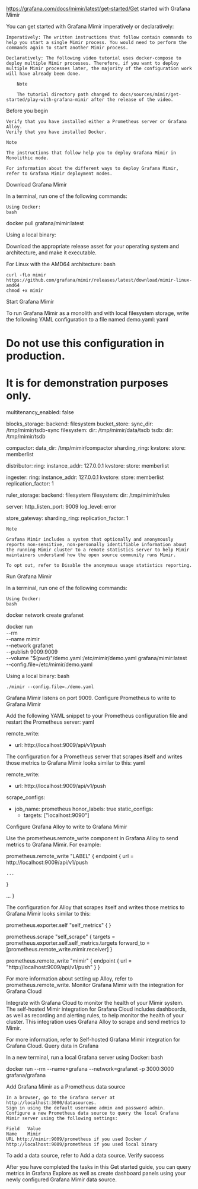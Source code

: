 https://grafana.com/docs/mimir/latest/get-started/Get started with Grafana Mimir

You can get started with Grafana Mimir imperatively or declaratively:

    Imperatively: The written instructions that follow contain commands to help you start a single Mimir process. You would need to perform the commands again to start another Mimir process.

    Declaratively: The following video tutorial uses docker-compose to deploy multiple Mimir processes. Therefore, if you want to deploy multiple Mimir processes later, the majority of the configuration work will have already been done.

        Note

        The tutorial directory path changed to docs/sources/mimir/get-started/play-with-grafana-mimir after the release of the video.

Before you begin

    Verify that you have installed either a Prometheus server or Grafana Alloy.
    Verify that you have installed Docker.

    Note

    The instructions that follow help you to deploy Grafana Mimir in Monolithic mode.

    For information about the different ways to deploy Grafana Mimir, refer to Grafana Mimir deployment modes.

Download Grafana Mimir

In a terminal, run one of the following commands:

    Using Docker:
    bash 

docker pull grafana/mimir:latest

Using a local binary:

Download the appropriate release asset for your operating system and architecture, and make it executable.

For Linux with the AMD64 architecture:
bash

    curl -fLo mimir https://github.com/grafana/mimir/releases/latest/download/mimir-linux-amd64
    chmod +x mimir

Start Grafana Mimir

To run Grafana Mimir as a monolith and with local filesystem storage, write the following YAML configuration to a file named demo.yaml:
yaml

# Do not use this configuration in production.
# It is for demonstration purposes only.
multitenancy_enabled: false

blocks_storage:
  backend: filesystem
  bucket_store:
    sync_dir: /tmp/mimir/tsdb-sync
  filesystem:
    dir: /tmp/mimir/data/tsdb
  tsdb:
    dir: /tmp/mimir/tsdb

compactor:
  data_dir: /tmp/mimir/compactor
  sharding_ring:
    kvstore:
      store: memberlist

distributor:
  ring:
    instance_addr: 127.0.0.1
    kvstore:
      store: memberlist

ingester:
  ring:
    instance_addr: 127.0.0.1
    kvstore:
      store: memberlist
    replication_factor: 1

ruler_storage:
  backend: filesystem
  filesystem:
    dir: /tmp/mimir/rules

server:
  http_listen_port: 9009
  log_level: error

store_gateway:
  sharding_ring:
    replication_factor: 1

    Note

    Grafana Mimir includes a system that optionally and anonymously reports non-sensitive, non-personally identifiable information about the running Mimir cluster to a remote statistics server to help Mimir maintainers understand how the open source community runs Mimir.

    To opt out, refer to Disable the anonymous usage statistics reporting.

Run Grafana Mimir

In a terminal, run one of the following commands:

    Using Docker:
    bash 

docker network create grafanet

docker run \
  --rm \
  --name mimir \
  --network grafanet \
  --publish 9009:9009 \
  --volume "$(pwd)"/demo.yaml:/etc/mimir/demo.yaml grafana/mimir:latest \
  --config.file=/etc/mimir/demo.yaml

Using a local binary:
bash

    ./mimir --config.file=./demo.yaml

Grafana Mimir listens on port 9009.
Configure Prometheus to write to Grafana Mimir

Add the following YAML snippet to your Prometheus configuration file and restart the Prometheus server:
yaml

remote_write:
  - url: http://localhost:9009/api/v1/push

The configuration for a Prometheus server that scrapes itself and writes those metrics to Grafana Mimir looks similar to this:
yaml

remote_write:
  - url: http://localhost:9009/api/v1/push

scrape_configs:
  - job_name: prometheus
    honor_labels: true
    static_configs:
      - targets: ["localhost:9090"]

Configure Grafana Alloy to write to Grafana Mimir

Use the prometheus.remote_write component in Grafana Alloy to send metrics to Grafana Mimir. For example:

prometheus.remote_write "LABEL" {
  endpoint {
    url = http://localhost:9009/api/v1/push

    ...
  }

  ...
}

The configuration for Alloy that scrapes itself and writes those metrics to Grafana Mimir looks similar to this:

prometheus.exporter.self "self_metrics" {
}

prometheus.scrape "self_scrape" {
  targets    = prometheus.exporter.self.self_metrics.targets
  forward_to = [prometheus.remote_write.mimir.receiver]
}

prometheus.remote_write "mimir" {
  endpoint {
    url = "http://localhost:9009/api/v1/push"
  }
}

For more information about setting up Alloy, refer to prometheus.remote_write.
Monitor Grafana Mimir with the integration for Grafana Cloud

Integrate with Grafana Cloud to monitor the health of your Mimir system. The self-hosted Mimir integration for Grafana Cloud includes dashboards, as well as recording and alerting rules, to help monitor the health of your cluster. This integration uses Grafana Alloy to scrape and send metrics to Mimir.

For more information, refer to Self-hosted Grafana Mimir integration for Grafana Cloud.
Query data in Grafana

In a new terminal, run a local Grafana server using Docker:
bash

docker run --rm --name=grafana --network=grafanet -p 3000:3000 grafana/grafana

Add Grafana Mimir as a Prometheus data source

    In a browser, go to the Grafana server at http://localhost:3000/datasources.
    Sign in using the default username admin and password admin.
    Configure a new Prometheus data source to query the local Grafana Mimir server using the following settings:

    Field	Value
    Name	Mimir
    URL	http://mimir:9009/prometheus if you used Docker / http://localhost:9009/prometheus if you used local binary

To add a data source, refer to Add a data source.
Verify success

After you have completed the tasks in this Get started guide, you can query metrics in Grafana Explore as well as create dashboard panels using your newly configured Grafana Mimir data source.